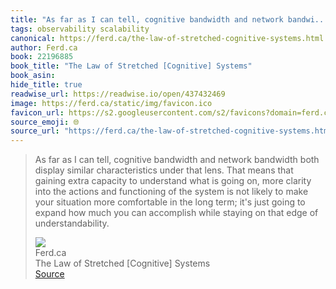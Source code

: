 ```yaml
---
title: "As far as I can tell, cognitive bandwidth and network bandwi..."
tags: observability scalability
canonical: https://ferd.ca/the-law-of-stretched-cognitive-systems.html
author: Ferd.ca
book: 22196885
book_title: "The Law of Stretched [Cognitive] Systems"
book_asin: 
hide_title: true
readwise_url: https://readwise.io/open/437432469
image: https://ferd.ca/static/img/favicon.ico
favicon_url: https://s2.googleusercontent.com/s2/favicons?domain=ferd.ca
source_emoji: 🌐
source_url: "https://ferd.ca/the-law-of-stretched-cognitive-systems.html#:~:text=As%20far%20as,edge%20of%20understandability."
---
```


> As far as I can tell, cognitive bandwidth and network bandwidth both display similar characteristics under that lens. That means that gaining extra capacity to understand what is going on, more clarity into the actions and functioning of the system is not likely to make your situation more comfortable in the long term; it's just going to expand how much you can accomplish while staying on that edge of understandability.
> <div class="quoteback-footer"><div class="quoteback-avatar"><img class="mini-favicon" src="https://s2.googleusercontent.com/s2/favicons?domain=ferd.ca"></div><div class="quoteback-metadata"><div class="metadata-inner"><span style="display:none">FROM:</span><div aria-label="Ferd.ca" class="quoteback-author"> Ferd.ca</div><div aria-label="The Law of Stretched [Cognitive] Systems" class="quoteback-title"> The Law of Stretched [Cognitive] Systems</div></div></div><div class="quoteback-backlink"><a target="_blank" aria-label="go to the full text of this quotation" rel="noopener" href="https://ferd.ca/the-law-of-stretched-cognitive-systems.html#:~:text=As%20far%20as,edge%20of%20understandability." class="quoteback-arrow"> Source</a></div></div>